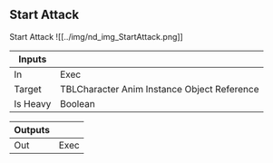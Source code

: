 ## Start Attack
Start Attack
![[../img/nd_img_StartAttack.png]]

|Inputs||
|--|--|
| In | Exec |
| Target | TBLCharacter Anim Instance Object Reference |
| Is Heavy | Boolean |

|Outputs||
|--|--|
| Out | Exec |

